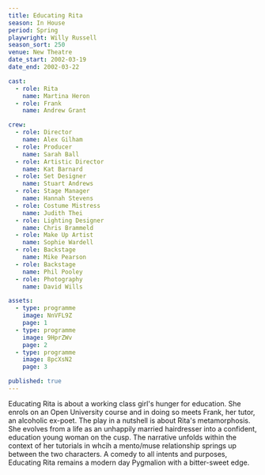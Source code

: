 ```yaml
---
title: Educating Rita
season: In House
period: Spring
playwright: Willy Russell
season_sort: 250
venue: New Theatre
date_start: 2002-03-19
date_end: 2002-03-22

cast:
  - role: Rita
    name: Martina Heron
  - role: Frank
    name: Andrew Grant

crew:
  - role: Director
    name: Alex Gilham
  - role: Producer
    name: Sarah Ball
  - role: Artistic Director
    name: Kat Barnard
  - role: Set Designer
    name: Stuart Andrews
  - role: Stage Manager
    name: Hannah Stevens
  - role: Costume Mistress
    name: Judith Thei
  - role: Lighting Designer
    name: Chris Brammeld
  - role: Make Up Artist
    name: Sophie Wardell
  - role: Backstage
    name: Mike Pearson
  - role: Backstage
    name: Phil Pooley
  - role: Photography
    name: David Wills

assets:
  - type: programme
    image: NnVFL9Z
    page: 1
  - type: programme
    image: 9HprZWv
    page: 2
  - type: programme
    image: 8pcXsN2
    page: 3

published: true
---
```



Educating Rita is about a working class girl's hunger for education. She enrols on an Open University course and in doing so meets Frank, her tutor, an alcoholic ex-poet. The play in a nutshell is about Rita's metamorphosis. She evolves from a life as an unhappily married hairdresser into a confident, education young woman on the cusp. The narrative unfolds within the context of her tutorials in whcih a mento/muse relationship springs up between the two characters. A comedy to all intents and purposes, Educating Rita remains a modern day Pygmalion with a bitter-sweet edge.
